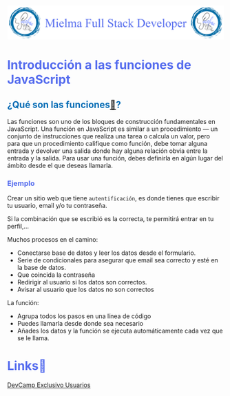 ![Logo Mielma](image/Logo_Encabezado.png)

# <b><font color="#556CEE">Introducción a las funciones de JavaScript</font></b>

## <b><font color="#006cb5">¿Qué son las funciones[🔗](https://developer.mozilla.org/es/docs/Web/JavaScript/Guide/Functions)?</font></b>
Las funciones son uno de los bloques de construcción fundamentales en JavaScript. Una función en JavaScript es similar a un procedimiento — un conjunto de instrucciones que realiza una tarea o calcula un valor, pero para que un procedimiento califique como función, debe tomar alguna entrada y devolver una salida donde hay alguna relación obvia entre la entrada y la salida. Para usar una función, debes definirla en algún lugar del ámbito desde el que deseas llamarla.

### <font color="#556CEE">Ejemplo</font>
Crear un sitio web que tiene `autentificación`, es donde tienes que escribir tu usuario, email y/o tu contraseña.

Si la combinación que se escribió es la correcta, te permitirá entrar en tu perfil,...

Muchos procesos en el camino:
+ Conectarse base de datos y leer los datos desde el formulario.
+ Serie de condicionales para asegurar que email sea correcto y esté en la base de datos.
+ Que coincida la contraseña
+ Redirigir al usuario si los datos son correctos.
+ Avisar al usuario que los datos no son correctos

La función:  
+ Agrupa todos los pasos en una línea de código
+ Puedes llamarla desde donde sea necesario
+ Añades los datos y la función se ejecuta automáticamente cada vez que se le llama.


<!-- ## <b><font color="#006cb5">Coding Exercise</font></b>
```js
```
Resultado:
```js
``` -->


# <b><font color="#556CEE">Links🔗</font></b>

[DevCamp Exclusivo Usuarios](https://basque.devcamp.com/pt-full-stack-development-javascript-python-react/guide/section-introduction-introduction-javascript-functions)  

<!-- [Código DevCamp]() -->

<!-- [Código Mielma]() -->